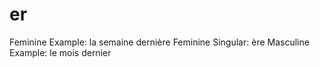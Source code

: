 # er

Feminine Example: la semaine dernière
Feminine Singular: ère
Masculine Example: le mois dernier